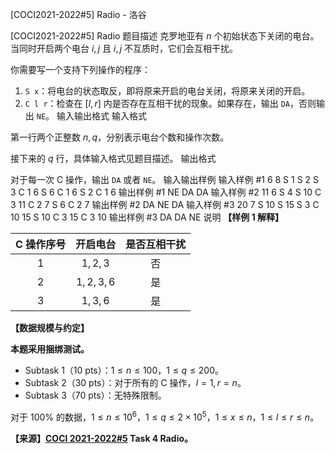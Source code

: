 



[COCI2021-2022#5] Radio - 洛谷














[COCI2021-2022#5] Radio
题目描述
克罗地亚有 $n$ 个初始状态下关闭的电台。当同时开启两个电台 $i,j$ 且 $i,j$ 不互质时，它们会互相干扰。

你需要写一个支持下列操作的程序：

1. `S x`：将电台的状态取反，即将原来开启的电台关闭，将原来关闭的开启。
2. `C l r`：检查在 $[l,r]$ 内是否存在互相干扰的现象。如果存在，输出 `DA`，否则输出 `NE`。
输入输出格式
输入格式

第一行两个正整数 $n,q$，分别表示电台个数和操作次数。

接下来的 $q$ 行，具体输入格式见题目描述。
输出格式

对于每一次 C 操作，输出 `DA` 或者 `NE`。
输入输出样例
输入样例 #1
6 8
S 1
S 2
S 3
C 1 6
S 6
C 1 6
S 2
C 1 6
输出样例 #1
NE
DA
DA
输入样例 #2
11 6
S 4
S 10
C 3 11
C 2 7
S 6
C 2 7
输出样例 #2
DA
NE
DA
输入样例 #3
20 7
S 10
S 15
S 3
C 10 15
S 10
C 3 15
C 3 10
输出样例 #3
DA
DA
NE
说明
**【样例 1 解释】**

|C 操作序号|开启电台|是否互相干扰|
| :----------: | :----------: | :----------: |
|$1$|$1,2,3$|否|
|$2$|$1,2,3,6$|是|
|$3$|$1,3,6$|是|

**【数据规模与约定】**

**本题采用捆绑测试。**

- Subtask 1（10 pts）：$1 \le n \le 100$，$1 \le q \le 200$。
- Subtask 2（30 pts）：对于所有的 C 操作，$l=1,r=n$。
- Subtask 3（70 pts）：无特殊限制。

对于 $100\%$ 的数据，$1 \le n \le 10^6$，$1 \le q \le 2 \times 10^5$，$1 \le x \le n$，$1 \le l \le r \le n$。

**【来源】[COCI 2021-2022#5](https://hsin.hr/coci/contest5_tasks.pdf) Task 4 Radio。**






